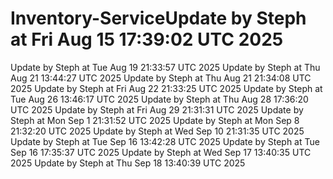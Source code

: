 # Inventory-ServiceUpdate by Steph at Fri Aug 15 17:39:02 UTC 2025
Update by Steph at Tue Aug 19 21:33:57 UTC 2025
Update by Steph at Thu Aug 21 13:44:27 UTC 2025
Update by Steph at Thu Aug 21 21:34:08 UTC 2025
Update by Steph at Fri Aug 22 21:33:25 UTC 2025
Update by Steph at Tue Aug 26 13:46:17 UTC 2025
Update by Steph at Thu Aug 28 17:36:20 UTC 2025
Update by Steph at Fri Aug 29 21:31:31 UTC 2025
Update by Steph at Mon Sep  1 21:31:52 UTC 2025
Update by Steph at Mon Sep  8 21:32:20 UTC 2025
Update by Steph at Wed Sep 10 21:31:35 UTC 2025
Update by Steph at Tue Sep 16 13:42:28 UTC 2025
Update by Steph at Tue Sep 16 17:35:37 UTC 2025
Update by Steph at Wed Sep 17 13:40:35 UTC 2025
Update by Steph at Thu Sep 18 13:40:39 UTC 2025

